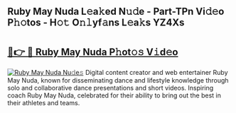 ## Ruby May Nuda L𝚎a𝚔ed N𝚞𝚍e - Part-TPn Vi𝚍𝚎o P𝚑𝚘tos - H𝚘𝚝 O𝚗𝚕yf𝚊ns L𝚎a𝚔s YZ4Xs

# <h2><a href="http://kf47kk6.oniu.top/?m=Ruby+May+Nuda">🔗👉 🔴 Ruby May Nuda P𝚑ot𝚘𝚜 V𝚒d𝚎o</a></h2>

[![Ruby May Nuda Nu𝚍e𝚜](https://i.imgur.com/0qMVB7G.gif)](http://kf47kk6.oniu.top/?m=Ruby+May+Nuda)
Digital content creator and web entertainer Ruby May Nuda, known for disseminating dance and lifestyle knowledge through solo and collaborative dance presentations and short videos. Inspiring coach Ruby May Nuda, celebrated for their ability to bring out the best in their athletes and teams.  
